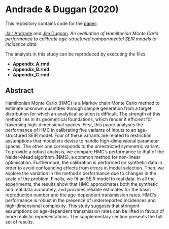 
# Andrade & Duggan (2020)

This repository contains code for the
[paper](https://doi.org/10.1016/j.epidem.2020.100415):

[Jair Andrade](https://www.linkedin.com/in/jandraor/) and [Jim
Duggan](https://ie.linkedin.com/in/jduggan). *An evaluation of
Hamiltonian Monte Carlo performance to calibrate age-structured
compartmental SEIR models to incidence data*

The analysis in this study can be reproduced by executing the files:

-   **Appendix\_A.rmd**
-   **Appendix\_B.rmd**
-   **Appendix\_C.rmd**

## Abstract

Hamiltonian Monte Carlo (HMC) is a Markov chain Monte Carlo method to
estimate unknown quantities through sample generation from a target
distribution for which an analytical solution is difficult. The strength
of this method lies in its geometrical foundations, which render it
efficient for traversing high-dimensional spaces. First, this paper
analyses the performance of HMC in calibrating five variants of inputs
to an age-structured SEIR model. Four of these variants are related to
restriction assumptions that modellers devise to handle high-dimensional
parameter spaces. The other one corresponds to the unrestricted
symmetric variant. To provide a robust analysis, we compare HMC’s
performance to that of the Nelder-Mead algorithm (NMS), a common method
for non-linear optimisation. Furthermore, the calibration is performed
on synthetic data in order to avoid confounding effects from errors in
model selection. Then, we explore the variation in the method’s
performance due to changes in the scale of the problem. Finally, we fit
an SEIR model to real data. In all the experiments, the results show
that HMC approximates both the synthetic and real data accurately, and
provides reliable estimates for the basic reproduction number and the
age-dependent transmission rates. HMC’s performance is robust in the
presence of underreported incidences and high-dimensional complexity.
This study suggests that stringent assumptions on age-dependent
transmission rates can be lifted in favour of more realistic
representations. The supplementary section presents the full set of
results.
